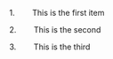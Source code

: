 <span style="font-weight:400">1.        This is the first item</span>

<span style="font-weight:400">2.        This is the second</span>

<span style="font-weight:400">3.        This is the third</span>
